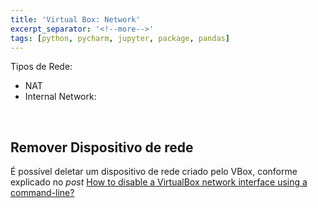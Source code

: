 ```yaml
---
title: 'Virtual Box: Network'
excerpt_separator: '<!--more-->'
tags: [python, pycharm, jupyter, package, pandas]
---
```


Tipos de Rede:

- NAT
- Internal Network:

<br>

## Remover Dispositivo de rede

É possível deletar um dispositivo de rede criado pelo VBox, conforme explicado no _post_ [How to disable a VirtualBox network interface using a command-line?](https://stackoverflow.com/questions/24025256/how-to-disable-a-virtualbox-network-interface-using-a-command-line)
